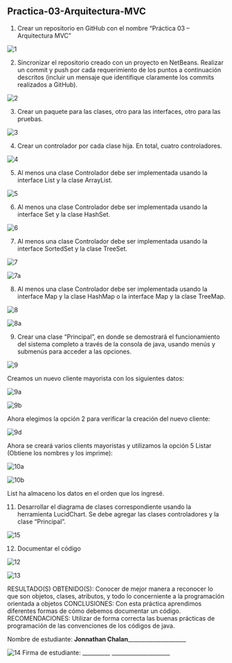 
Practica-03-Arquitectura-MVC
-----------------------------

1.	Crear un repositorio en GitHub con el nombre “Práctica 03 – Arquitectura MVC”

![1](https://user-images.githubusercontent.com/49033490/56743285-ebe69780-673b-11e9-9df9-7afa3135488f.jpg)
 



2.	Sincronizar el repositorio creado con un proyecto en NetBeans. Realizar un commit y push por cada requerimiento de los puntos a continuación descritos (incluir un mensaje que identifique claramente los commits realizados a GitHub).
 
![2](https://user-images.githubusercontent.com/49033490/56743548-5e577780-673c-11e9-97c3-249e8429168e.jpg)







3.	Crear un paquete para las clases, otro para las interfaces, otro para las pruebas.

 ![3](https://user-images.githubusercontent.com/49033490/56743730-c443ff00-673c-11e9-9625-de116088e654.jpg)







4.	Crear un controlador por cada clase hija. En total, cuatro controladores.


 
![4](https://user-images.githubusercontent.com/49033490/56743841-f7868e00-673c-11e9-9942-1b9e0d5587b7.jpg)

















5.	Al menos una clase Controlador debe ser implementada usando la interface List y la clase ArrayList.
 
 
![5](https://user-images.githubusercontent.com/49033490/56746013-03744f00-6741-11e9-82ea-d9a450b934a9.jpg)















6.	Al menos una clase Controlador debe ser implementada usando la interface Set y la clase HashSet.

 ![6](https://user-images.githubusercontent.com/49033490/56746104-29015880-6741-11e9-84b5-d5475bd87fa8.jpg)
 
 





7.	Al menos una clase Controlador debe ser implementada usando la interface SortedSet y la clase TreeSet.


![7](https://user-images.githubusercontent.com/49033490/56746167-46362700-6741-11e9-86f6-e930d35c2abc.jpg)

![7a](https://user-images.githubusercontent.com/49033490/56746199-5bab5100-6741-11e9-9dca-13ade0b887a8.jpg)

 
 

















8.	Al menos una clase Controlador debe ser implementada usando la interface Map y la clase HashMap o la interface Map y la clase TreeMap.

![8](https://user-images.githubusercontent.com/49033490/56746248-7251a800-6741-11e9-9671-ba4772aa35ca.jpg)

![8a](https://user-images.githubusercontent.com/49033490/56746257-77165c00-6741-11e9-8c86-73c0d74fde83.jpg)

 
 






9. Crear una clase “Principal”, en donde se demostrará el funcionamiento del sistema completo a través de la consola de java, usando menús y submenús para acceder a las opciones. 

![9](https://user-images.githubusercontent.com/49033490/56746354-a9c05480-6741-11e9-80fa-8c965b36f672.jpg)


Creamos un nuevo cliente mayorista con los siguientes datos:
   
 ![9a](https://user-images.githubusercontent.com/49033490/56746418-c492c900-6741-11e9-8bf1-b125b2715654.jpg)
 
![9b](https://user-images.githubusercontent.com/49033490/56746420-c5c3f600-6741-11e9-8bd3-c406276b75e7.jpg)










Ahora elegimos la opción 2 para verificar la creación del nuevo cliente:

![9d](https://user-images.githubusercontent.com/49033490/56746597-20f5e880-6742-11e9-971c-ec96a3c213f3.jpg)     
 

 Ahora se creará varios clients mayoristas y utilizamos la opción 5 Listar (Obtiene los nombres y los imprime):

![10a](https://user-images.githubusercontent.com/49033490/56746764-78945400-6742-11e9-8551-d4d3d4047216.jpg)
 
![10b](https://user-images.githubusercontent.com/49033490/56746773-7af6ae00-6742-11e9-97c8-0747bd2f778e.jpg)                  
                   
List ha almaceno los datos en el  orden que los ingresé.









11. Desarrollar el diagrama de clases correspondiente usando la herramienta LucidChart. Se debe agregar las clases controladores y la clase “Principal”.

![15](https://user-images.githubusercontent.com/49033490/56748205-0709d500-6745-11e9-885b-c6d39534bca4.jpg)

12.	Documentar el código

![12](https://user-images.githubusercontent.com/49033490/56746983-d1fc8300-6742-11e9-82b7-241fa286f5b5.jpg)

![13](https://user-images.githubusercontent.com/49033490/56746987-d32db000-6742-11e9-802f-92016b3825a9.jpg)


 





 


RESULTADO(S) OBTENIDO(S):
Conocer de mejor manera a reconocer lo que son objetos, clases, atributos, y todo lo concerniente a la programación orientada a objetos 
CONCLUSIONES:
Con esta práctica aprendimos diferentes formas de cómo debemos documentar un código.
RECOMENDACIONES:
Utilizar de forma correcta las buenas prácticas de programación de las convenciones de los códigos de java.


Nombre de estudiante: ____Jonnathan Chalan_________________________

![14](https://user-images.githubusercontent.com/49033490/56747141-0cfeb680-6743-11e9-9c95-2c8066f79fbb.jpg)
Firma de estudiante: __________  _____________________

